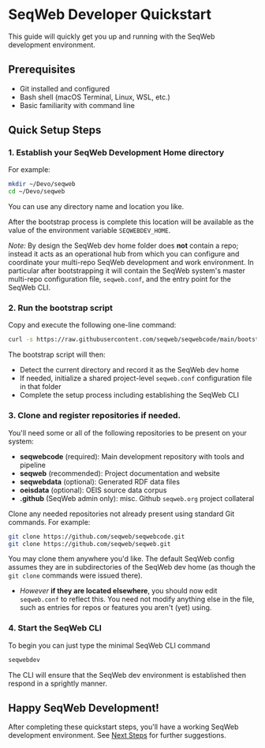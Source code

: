 # SeqWeb Developer Quickstart

This guide will quickly get you up and running with the SeqWeb development environment.

## Prerequisites

- Git installed and configured
- Bash shell (macOS Terminal, Linux, WSL, etc.)
- Basic familiarity with command line

## Quick Setup Steps

### 1. Establish your SeqWeb Development Home directory

For example:
```bash
mkdir ~/Devo/seqweb
cd ~/Devo/seqweb
```

You can use any directory name and location you like.  

After the bootstrap process is complete this location will be available as the value of the environment variable `SEQWEBDEV_HOME`.

_Note:_ By design the SeqWeb dev home folder does **not** contain a repo; instead it acts as an operational hub from which you can configure and coordinate your multi-repo SeqWeb development and work environment.  In particular after bootstrapping it will contain the SeqWeb system's master multi-repo configuration file, `seqweb.conf`, and the entry point for the SeqWeb CLI.

### 2. Run the **bootstrap** script

Copy and execute the following one-line command:

```bash
curl -s https://raw.githubusercontent.com/seqweb/seqwebcode/main/bootstrap | bash
```

The bootstrap script will then:
- Detect the current directory and record it as the SeqWeb dev home
- If needed, initialize a shared project-level `seqweb.conf` configuration file in that folder
- Complete the setup process including establishing the SeqWeb CLI 

### 3. Clone and register repositories if needed.

You'll need some or all of the following repositories to be present on your system:

- **seqwebcode** (required): Main development repository with tools and pipeline
- **seqweb** (recommended): Project documentation and website
- **seqwebdata** (optional): Generated RDF data files
- **oeisdata** (optional): OEIS source data corpus
- **.github** (SeqWeb admin only): misc. Github `seqweb.org` project collateral

Clone any needed repositories not already present using standard Git commands.  For example:

```bash
git clone https://github.com/seqweb/seqwebcode.git
git clone https://github.com/seqweb/seqweb.git 
```
You may clone them anywhere you'd like.  The default SeqWeb config assumes they are in subdirectories of the SeqWeb dev home (as though the `git clone` commands were issued there). 

- _However_ **if they are located elsewhere**, you should now edit `seqweb.conf` to reflect this.
You need not modify anything else in the file, such as entries for repos or features you aren't (yet) using.

### 4. Start the SeqWeb CLI

To begin you can just type the minimal SeqWeb CLI command

```bash
seqwebdev
```
The CLI will ensure that the SeqWeb dev environment is established then respond in a sprightly manner.

## Happy SeqWeb Development!

After completing these quickstart steps, you'll have a working SeqWeb development environment. See [Next Steps](next_steps) for further suggestions. 
